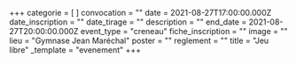 +++
categorie = [ ]
convocation = ""
date = 2021-08-27T17:00:00.000Z
date_inscription = ""
date_tirage = ""
description = ""
end_date = 2021-08-27T20:00:00.000Z
event_type = "creneau"
fiche_inscription = ""
image = ""
lieu = "Gymnase Jean Maréchal"
poster = ""
reglement = ""
title = "Jeu libre"
_template = "evenement"
+++

